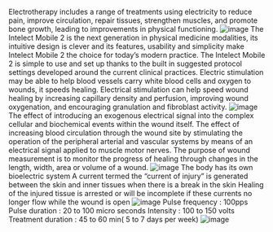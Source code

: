 Electrotherapy includes a range of treatments using electricity to reduce pain, improve circulation, repair tissues, strengthen muscles, and promote bone growth, leading to improvements in physical functioning.
![image](https://user-images.githubusercontent.com/84397573/179455499-740ae664-a970-46f9-8d44-e698813ff062.png)
The Intelect Mobile 2 is the next generation in physical medicine modalities, its intuitive design is clever and its features, usability and simplicity make Intelect Mobile 2 the choice for today’s modern practice. 
The Intelect Mobile 2 is simple to use and set up thanks to the built in suggested protocol settings developed around the current clinical practices.
Electric stimulation may be able to help blood vessels carry white blood cells and oxygen to wounds, it speeds healing.
Electrical stimulation can help speed wound healing by increasing capillary density and perfusion, improving wound oxygenation, and encouraging granulation and fibroblast activity. 
![image](https://user-images.githubusercontent.com/84397573/179455579-2f6e5f80-5a45-479b-bdd4-84e791d59725.png)
The effect of introducing an exogenous electrical signal into the complex cellular and biochemical events within the wound itself. 
The effect of increasing blood circulation through the wound site by stimulating the operation of the peripheral arterial and vascular systems by means of an electrical signal applied to muscle motor nerves. 
The purpose of wound measurement is to monitor the progress of healing through changes in the length, width, area or volume of a wound.
![image](https://user-images.githubusercontent.com/84397573/179455649-13db2873-2a8e-4933-84a1-6801be24cca1.png)
The body has its own bioelectric system
A current termed the “current of injury” is generated between the skin and inner tissues when there is a break in the skin
Healing of the injured tissue is arrested or will be incomplete if these currents no longer flow while the wound is open
![image](https://user-images.githubusercontent.com/84397573/179455737-13ec0ceb-ba8a-4333-a923-158ce8f00e8d.png)
Pulse frequency         : 100pps
Pulse duration           :  20 to 100 micro seconds
Intensity                    : 100 to 150 volts
Treatment duration   : 45 to 60 min( 5 to 7 days per week)
![image](https://user-images.githubusercontent.com/84397573/179455626-fa7e043d-509a-4ec5-8fcc-1b0bf2486afb.png)
